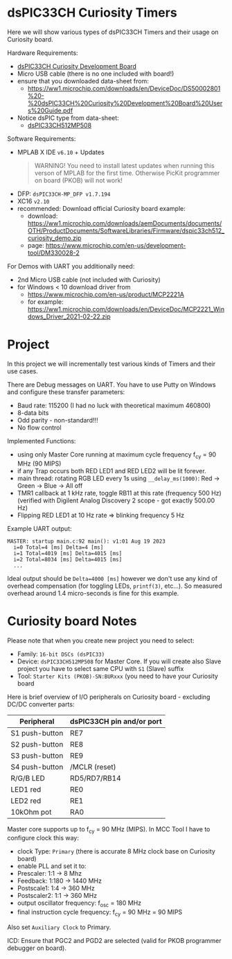 # dsPIC33CH Curiosity Timers

Here we will show various types of dsPIC33CH Timers and
their usage on Curiosity board.

Hardware Requirements:
- [dsPIC33CH Curiosity Development Board](https://www.microchip.com/en-us/development-tool/DM330028-2)
- Micro USB cable (there is no one included with board!)
- ensure that you downloaded data-sheet from:
  - https://ww1.microchip.com/downloads/en/DeviceDoc/DS50002801%20-%20dsPIC33CH%20Curiosity%20Development%20Board%20Users%20Guide.pdf
- Notice dsPIC type from data-sheet:
  - [dsPIC33CH512MP508](https://www.microchip.com/en-us/product/dsPIC33CH512MP508)

Software Requirements:
- MPLAB X IDE `v6.10` + Updates
  > WARNING! You need to install latest updates when running
  > this verson of MPLAB for the first time. Otherwise 
  > PicKit programmer on board (PKOB) will not work!
- DFP: `dsPIC33CH-MP_DFP v1.7.194`
- XC16 `v2.10`
- recommended: Download official Curiosity board example:
  - download: https://ww1.microchip.com/downloads/aemDocuments/documents/OTH/ProductDocuments/SoftwareLibraries/Firmware/dspic33ch512_curiosity_demo.zip
  - page: https://www.microchip.com/en-us/development-tool/DM330028-2

For Demos with UART you additionally need:
- 2nd Micro USB cable (not included with Curiosity)
- for Windows < 10 download driver from 
  - https://www.microchip.com/en-us/product/MCP2221A 
  - for example: https://ww1.microchip.com/downloads/en/DeviceDoc/MCP2221_Windows_Driver_2021-02-22.zip

# Project

In this project we will incrementally test various kinds of Timers
and their use cases.

There are Debug messages on UART. You have to use Putty on Windows
and configure these transfer parameters:
- Baud rate: 115200 (I had no luck with theoretical maximum 460800)
- 8-data bits
- Odd parity - non-standard!!!
- No flow control

Implemented Functions:
- using only Master Core running at maximum cycle frequency f<sub>cy</sub> = 90 MHz (90 MIPS)
- if any Trap occurs both RED LED1 and RED LED2 will be lit forever.
- main thread: rotating RGB LED every 1s using `__delay_ms(1000)`: Red -> Green -> Blue -> All off
- TMR1 callback at 1 kHz rate, toggle RB11 at this rate (frequency 500 Hz)
  (verified with Digilent Analog Discovery 2 scope - got exactly 500.00 Hz)
- Flipping RED LED1 at 10 Hz rate => blinking frequency 5 Hz

Example UART output:
```
MASTER: startup main.c:92 main(): v1:01 Aug 19 2023
  i=0 Total=4 [ms] Delta=4 [ms]
  i=1 Total=4019 [ms] Delta=4015 [ms]
  i=2 Total=8034 [ms] Delta=4015 [ms]
  ...
```

Ideal output should be `Delta=4000 [ms]` however we don't
use any kind of overhead compensation (for toggling LEDs, `printf(3)`,
etc...). So measured overhead around 1.4 micro-seconds is fine for
this example.

# Curiosity board Notes

Please note that when you create new project you need to select:
- Family: `16-bit DSCs (dsPIC33)`
- Device: `dsPIC33CH512MP508` for Master Core. If you will create also Slave
  project you have to select same CPU with `S1` (Slave) suffix
- Tool: `Starter Kits (PKOB)-SN:BURxxx` (you need to have your Curiosity board 

Here is brief overview of I/O peripherals on Curiosity board - excluding DC/DC converter parts:

| Peripheral | dsPIC33CH pin and/or port |
| --- | --- |
| S1 push-button | RE7 |
| S2 push-button | RE8 |
| S3 push-button | RE9 |
| S4 push-button | /MCLR (reset) |
| R/G/B LED | RD5/RD7/RB14 |
| LED1 red | RE0 |
| LED2 red | RE1 |
| 10kOhm pot | RA0 |

Master core supports  up to f<sub>cy</sub> = 90 MHz (MIPS).
In MCC Tool I have to configure clock this way:
- clock Type: `Primary` (there is accurate 8 MHz clock base on Curiosity board)
- enable PLL and set it to:
- Prescaler: 1:1 -> 8 Mhz
- Feedback: 1:180 -> 1440 MHz
- Postscale1: 1:4 -> 360 MHz
- Postscaler2: 1:1 -> 360 MHz
- output oscillator frequency: f<sub>osc</sub> = 180 MHz
- final instruction cycle frequency:  f<sub>cy</sub> = 90 MHz = 90 MIPS

Also set `Auxiliary Clock` to Primary.

ICD: Ensure that PGC2 and PGD2 are selected (valid for PKOB programmer
debugger on board).


